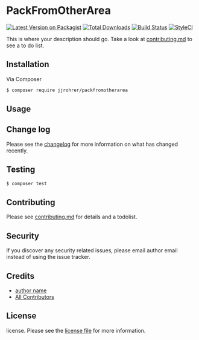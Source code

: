 # PackFromOtherArea

[![Latest Version on Packagist][ico-version]][link-packagist]
[![Total Downloads][ico-downloads]][link-downloads]
[![Build Status][ico-travis]][link-travis]
[![StyleCI][ico-styleci]][link-styleci]

This is where your description should go. Take a look at [contributing.md](contributing.md) to see a to do list.

## Installation

Via Composer

``` bash
$ composer require jjrohrer/packfromotherarea
```

## Usage

## Change log

Please see the [changelog](changelog.md) for more information on what has changed recently.

## Testing

``` bash
$ composer test
```

## Contributing

Please see [contributing.md](contributing.md) for details and a todolist.

## Security

If you discover any security related issues, please email author email instead of using the issue tracker.

## Credits

- [author name][link-author]
- [All Contributors][link-contributors]

## License

license. Please see the [license file](license.md) for more information.

[ico-version]: https://img.shields.io/packagist/v/jjrohrer/packfromotherarea.svg?style=flat-square
[ico-downloads]: https://img.shields.io/packagist/dt/jjrohrer/packfromotherarea.svg?style=flat-square
[ico-travis]: https://img.shields.io/travis/jjrohrer/packfromotherarea/master.svg?style=flat-square
[ico-styleci]: https://styleci.io/repos/12345678/shield

[link-packagist]: https://packagist.org/packages/jjrohrer/packfromotherarea
[link-downloads]: https://packagist.org/packages/jjrohrer/packfromotherarea
[link-travis]: https://travis-ci.org/jjrohrer/packfromotherarea
[link-styleci]: https://styleci.io/repos/12345678
[link-author]: https://github.com/jjrohrer
[link-contributors]: ../../contributors
